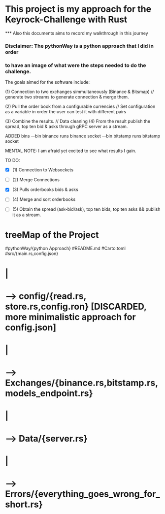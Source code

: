 # This project is my approach for the Keyrock-Challenge with Rust
*** Also this documents aims to record my walkthrough in this journey


### Disclaimer: The pythonWay is a python approach that I did in order
### to have an image of what were the steps needed to do the challenge.

The goals aimed for the software include:

 (1) Connection to two exchanges simmultaneously (Binance & Bitsmap)
// generate two streams to generate connection & merge them.

 (2) Pull the order book from a configurable currencies
// Set configuration as a variable in order the user can test it with different pairs

 (3) Combine the results.
// Data cleaning
 (4) From the result publish the spread, top ten bid & asks through gRPC server as a stream.


ADDED bins
--bin binance runs binance socket
--bin bitstamp runs bitstamp socket

MENTAL NOTE: I am afraid yet excited to see what results I gain.

TO DO:
- [x] (1) Connection to Websockets 

- [ ] (2) Merge Connections 

- [x] (3) Pulls orderbooks bids & asks 

- [ ] (4) Merge and sort orderbooks 

- [ ] (5) Obtain the spread (ask-bid/ask), top ten bids, top ten asks && publish it as a stream.

# treeMap of the Project
#pythonWay/{python Approach}
#README.md
#Carto.toml
#src/{main.rs,config.json}
#  |
#   --> config/{read.rs, store.rs,config.ron} [DISCARDED, more minimalistic approach for config.json]
#  |
#   --> Exchanges/{binance.rs,bitstamp.rs,models_endpoint.rs}
#  |
#   --> Data/{server.rs}
#  |
#   --> Errors/{everything_goes_wrong_for_short.rs}
